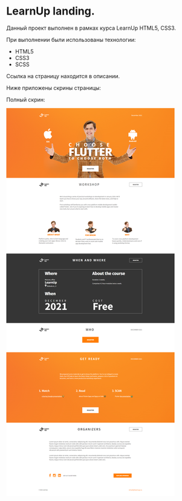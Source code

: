 # LearnUp landing.

Данный проект выполнен в рамках курса LearnUp HTML5, CSS3.

При выполнении были использованы технологии:

* HTML5
* CSS3
* SCSS

Ссылка на страницу находится в описании.

Ниже приложены скрины страницы:

Полный скрин:

![Полный скрин](/assets/fullScreen.png)
